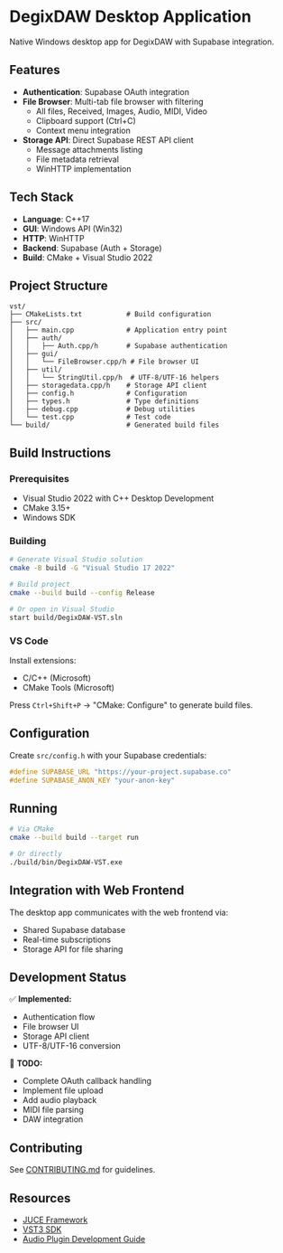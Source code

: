# DegixDAW Desktop Application

Native Windows desktop app for DegixDAW with Supabase integration.

## Features

- **Authentication**: Supabase OAuth integration
- **File Browser**: Multi-tab file browser with filtering
  - All files, Received, Images, Audio, MIDI, Video
  - Clipboard support (Ctrl+C)
  - Context menu integration
- **Storage API**: Direct Supabase REST API client
  - Message attachments listing
  - File metadata retrieval
  - WinHTTP implementation

## Tech Stack

- **Language**: C++17
- **GUI**: Windows API (Win32)
- **HTTP**: WinHTTP
- **Backend**: Supabase (Auth + Storage)
- **Build**: CMake + Visual Studio 2022

## Project Structure

```
vst/
├── CMakeLists.txt           # Build configuration
├── src/
│   ├── main.cpp             # Application entry point
│   ├── auth/
│   │   ├── Auth.cpp/h       # Supabase authentication
│   ├── gui/
│   │   └── FileBrowser.cpp/h # File browser UI
│   ├── util/
│   │   └── StringUtil.cpp/h  # UTF-8/UTF-16 helpers
│   ├── storagedata.cpp/h    # Storage API client
│   ├── config.h             # Configuration
│   ├── types.h              # Type definitions
│   ├── debug.cpp            # Debug utilities
│   └── test.cpp             # Test code
└── build/                   # Generated build files
```

## Build Instructions

### Prerequisites

- Visual Studio 2022 with C++ Desktop Development
- CMake 3.15+
- Windows SDK

### Building

```bash
# Generate Visual Studio solution
cmake -B build -G "Visual Studio 17 2022"

# Build project
cmake --build build --config Release

# Or open in Visual Studio
start build/DegixDAW-VST.sln
```

### VS Code

Install extensions:
- C/C++ (Microsoft)
- CMake Tools (Microsoft)

Press `Ctrl+Shift+P` → "CMake: Configure" to generate build files.

## Configuration

Create `src/config.h` with your Supabase credentials:

```cpp
#define SUPABASE_URL "https://your-project.supabase.co"
#define SUPABASE_ANON_KEY "your-anon-key"
```

## Running

```bash
# Via CMake
cmake --build build --target run

# Or directly
./build/bin/DegixDAW-VST.exe
```

## Integration with Web Frontend

The desktop app communicates with the web frontend via:
- Shared Supabase database
- Real-time subscriptions
- Storage API for file sharing

## Development Status

✅ **Implemented:**
- Authentication flow
- File browser UI
- Storage API client
- UTF-8/UTF-16 conversion

🚧 **TODO:**
- Complete OAuth callback handling
- Implement file upload
- Add audio playback
- MIDI file parsing
- DAW integration

## Contributing

See [CONTRIBUTING.md](../CONTRIBUTING.md) for guidelines.

## Resources

- [JUCE Framework](https://juce.com/)
- [VST3 SDK](https://steinbergmedia.github.io/vst3_doc/)
- [Audio Plugin Development Guide](https://www.theaudioprogrammer.com/)
